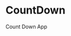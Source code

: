 # CountDown
 Count Down App
  
       
                        
                    
         
     
   
